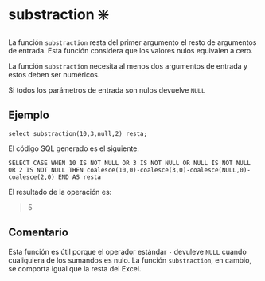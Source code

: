 ﻿---
SidebarGroup: "index-math-functions"
Autogenerated: true
---

# substraction ❇️

La función `substraction` resta del primer argumento el resto de argumentos de entrada. Esta función considera que los valores nulos equivalen a cero.

La función `substraction` necesita al menos dos argumentos de entrada y estos deben ser numéricos.

Si todos los parámetros de entrada son nulos devuelve `NULL`

## Ejemplo

```
select substraction(10,3,null,2) resta;
```` 

El código SQL generado es el siguiente.

```
SELECT CASE WHEN 10 IS NOT NULL OR 3 IS NOT NULL OR NULL IS NOT NULL OR 2 IS NOT NULL THEN coalesce(10,0)-coalesce(3,0)-coalesce(NULL,0)-coalesce(2,0) END AS resta
```

El resultado de la operación es:

> 5 

## Comentario

Esta función es útil porque el operador estándar `-`  devuleve `NULL` cuando cualiquiera de los sumandos es nulo.  La función `substraction`, en cambio, se comporta igual que la resta del Excel.
